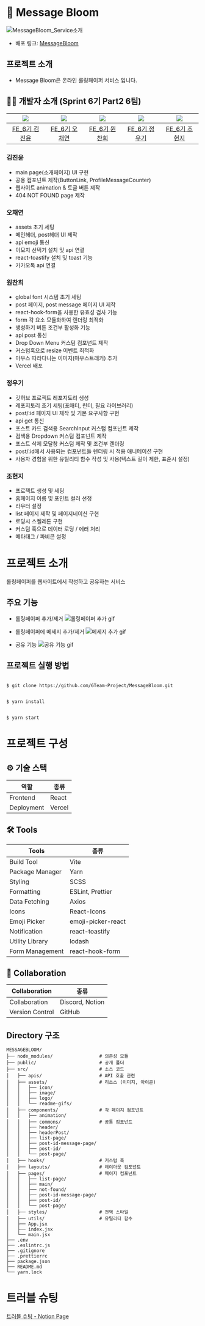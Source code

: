 # 🌸 Message Bloom

![MessageBloom_Service소개](https://github.com/6Team-Project/MessageBloom/assets/162412765/5b808411-434e-4b52-9d80-0939d9cd7a16)

- 배포 링크: [MessageBloom](https://6-6-messagebloom.vercel.app/)

## 프로젝트 소개

- Message Bloom은 온라인 롤링페이퍼 서비스 입니다.

## 🧑‍💻 개발자 소개 (Sprint 6기 Part2 6팀)

| <img src="https://avatars.githubusercontent.com/u/162412765?v=4"> | <img src="https://avatars.githubusercontent.com/u/115947715?v=4"> | <img src="https://avatars.githubusercontent.com/u/97877328?v=4"> | <img src="https://avatars.githubusercontent.com/u/113000290?v=4"> | <img src="https://avatars.githubusercontent.com/u/123517278?v=4"> |
| :---------------------------------------------------------------: | :---------------------------------------------------------------: | :--------------------------------------------------------------: | :---------------------------------------------------------------: | :---------------------------------------------------------------: |
|           [FE_6기 김진윤](https://github.com/EveryYawm)           |          [FE_6기 오채연](https://github.com/oh-chaeyeon)          |           [FE_6기 원찬희](https://github.com/wch2208)            |           [FE_6기 정우기](https://github.com/WooGi1020)           |         [FE_6기 조현지](https://github.com/cindycho0423)          |

### 김진윤

- main page(소개페이지) UI 구현
- 공용 컴포넌트 제작(ButtonLink, ProfileMessageCounter)
- 웹사이트 animation & 토글 버튼 제작
- 404 NOT FOUND page 제작

### 오채연

- assets 초기 세팅
- 메인헤더, post헤더 UI 제작
- api emoji 통신
- 이모지 선택기 설치 및 api 연결
- react-toastify 설치 및 toast 기능
- 카카오톡 api 연결

### 원찬희

- global font 시스템 초기 세팅
- post 페이지, post message 페이지 UI 제작
- react-hook-form을 사용한 유효성 검사 기능
- form 각 요소 모듈화하여 렌더링 최적화
- 생성하기 버튼 조건부 활성화 기능
- api post 통신
- Drop Down Menu 커스텀 컴포넌트 제작
- 커스텀훅으로 resize 이벤트 최적화
- 마우스 따라다니는 이미지(마우스트래커) 추가
- Vercel 배포

### 정우기

- 깃허브 프로젝트 레포지토리 생성
- 레포지토리 초기 세팅(포매터, 린터, 필요 라이브러리)
- post/:id 페이지 UI 제작 및 기본 요구사항 구현
- api get 통신
- 포스트 카드 검색용 SearchInput 커스텀 컴포넌트 제작
- 검색용 Dropdown 커스텀 컴포넌트 제작
- 포스트 삭제 모달창 커스텀 제작 및 조건부 렌더링
- post/:id에서 사용되는 컴포넌트들 렌더링 시 적용 애니메이션 구현
- 사용자 경험을 위한 유틸리티 함수 작성 및 사용(텍스트 길이 제한, 표준시 설정)

### 조현지

- 프로젝트 생성 및 세팅
- 홈페이지 이름 및 포인트 컬러 선정
- 라우터 설정
- list 페이지 제작 및 페이지네이션 구현
- 로딩시 스켈레톤 구현
- 커스텀 훅으로 데이터 로딩 / 에러 처리
- 메타태그 / 파비콘 설정

# 프로젝트 소개

롤링페이퍼를 웹사이트에서 작성하고 공유하는 서비스

## 주요 기능

- 롤링페이퍼 추가/제거
  ![롤링페이퍼 추가 gif](src\assets\readme-gifs\gif_AddDeleteRollingPaper.gif)

- 롤링페이퍼에 메세지 추가/제거
  ![메세지 추가 gif](src\assets\readme-gifs\gif_AddDeleteMessage.gif)

- 공유 기능
  ![공유 기능 gif](src\assets\readme-gifs\gif_SharedFeatures.gif)

## 프로젝트 실행 방법

```

$ git clone https://github.com/6Team-Project/MessageBloom.git


$ yarn install


$ yarn start
```

# 프로젝트 구성

## ⚙️ 기술 스택

| 역할       | 종류   |
| ---------- | ------ |
| Frontend   | React  |
| Deployment | Vercel |

## 🛠 Tools

| Tools           | 종류               |
| --------------- | ------------------ |
| Build Tool      | Vite               |
| Package Manager | Yarn               |
| Styling         | SCSS               |
| Formatting      | ESLint, Prettier   |
| Data Fetching   | Axios              |
| Icons           | React-Icons        |
| Emoji Picker    | emoji-picker-react |
| Notification    | react-toastify     |
| Utility Library | lodash             |
| Form Management | react-hook-form    |

## 👥 Collaboration

| Collaboration   | 종류            |
| --------------- | --------------- |
| Collaboration   | Discord, Notion |
| Version Control | GitHub          |

## Directory 구조

```
MESSAGEBLOOM/
├── node_modules/                 # 의존성 모듈
├── public/                       # 공개 폴더
├── src/                          # 소스 코드
│   ├── apis/                     # API 호출 관련
│   ├── assets/                   # 리소스 (이미지, 아이콘)
│   │   ├── icon/
│   │   ├── image/
│   │   ├── logo/
│   │   └── readme-gifs/
│   ├── components/               # 각 페이지 컴포넌트
│   │   ├── animation/
│   │   ├── commons/              # 공통 컴포넌트
│   │   ├── header/
│   │   ├── headerPost/
│   │   ├── list-page/
│   │   ├── post-id-message-page/
│   │   ├── post-id/
│   │   └── post-page/
│   ├── hooks/                    # 커스텀 훅
│   ├── layouts/                  # 레이아웃 컴포넌트
│   ├── pages/                    # 페이지 컴포넌트
│   │   ├── list-page/
│   │   ├── main/
│   │   ├── not-found/
│   │   ├── post-id-message-page/
│   │   ├── post-id/
│   │   └── post-page/
│   ├── styles/                   # 전역 스타일
│   ├── utils/                    # 유틸리티 함수
│   ├── App.jsx
│   ├── index.jsx
│   └── main.jsx
├── .env
├── .eslintrc.js
├── .gitignore
├── .prettierrc
├── package.json
├── README.md
└── yarn.lock

```

# 트러블 슈팅

[트러블 슈팅 - Notion Page](https://www.notion.so/b042e74ef1f84561a5eb36bf851e60e2?v=d39778c752d2469b80f9086eac1d997b&pvs=4)
